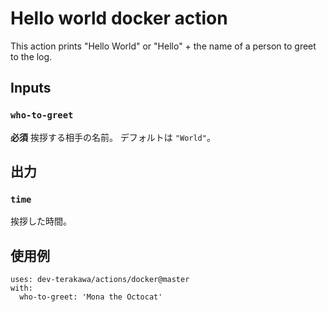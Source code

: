 # Hello world docker action

This action prints "Hello World" or "Hello" + the name of a person to greet to the log.

## Inputs

### `who-to-greet`

**必須** 挨拶する相手の名前。 デフォルトは `"World"`。

## 出力

### `time`

挨拶した時間。

## 使用例

    uses: dev-terakawa/actions/docker@master
    with:
      who-to-greet: 'Mona the Octocat'
